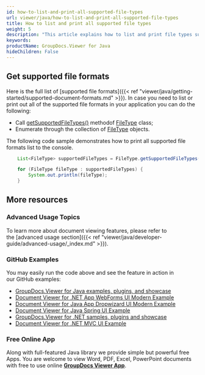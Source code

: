 ```yaml
---
id: how-to-list-and-print-all-supported-file-types
url: viewer/java/how-to-list-and-print-all-supported-file-types
title: How to list and print all supported file types
weight: 5
description: "This article explains how to list and print file types supported by GroupDocs.Viewer for Java using Java / C#."
keywords: 
productName: GroupDocs.Viewer for Java
hideChildren: False
---
```

## Get supported file formats

Here is the full list of [supported file formats]({{< ref "viewer/java/getting-started/supported-document-formats.md" >}}). In case you need to list or print out all of the supported file formats in your application you can do the following:

*   Call [getSupportedFileTypes()](https://apireference.groupdocs.com/viewer/java/com.groupdocs.viewer/FileType#getSupportedFileTypes()) methodof [FileType](https://apireference.groupdocs.com/viewer/java/com.groupdocs.viewer/FileType) class;
*   Enumerate through the collection of [FileType](https://apireference.groupdocs.com/viewer/java/com.groupdocs.viewer/FileType) objects. 

The following code sample demonstrates how to print all supported file formats list to the console.

```java
    List<FileType> supportedFileTypes = FileType.getSupportedFileTypes();

    for (FileType fileType : supportedFileTypes) {
        System.out.println(fileType);
    }
```

## More resources
### Advanced Usage Topics
To learn more about document viewing features, please refer to the [advanced usage section]({{< ref "viewer/java/developer-guide/advanced-usage/_index.md" >}}).

### GitHub Examples
You may easily run the code above and see the feature in action in our GitHub examples:
*   [GroupDocs.Viewer for Java examples, plugins, and showcase](https://github.com/groupdocs-viewer/GroupDocs.Viewer-for-Java)
*   [Document Viewer for .NET App WebForms UI Modern Example](https://github.com/groupdocs-viewer/GroupDocs.Viewer-for-.NET-WebForms)    
*   [Document Viewer for Java App Dropwizard UI Modern Example](https://github.com/groupdocs-viewer/GroupDocs.Viewer-for-Java-Dropwizard)    
*   [Document Viewer for Java Spring UI Example](https://github.com/groupdocs-viewer/GroupDocs.Viewer-for-Java-Spring)
*   [GroupDocs.Viewer for .NET samples, plugins and showcase](https://github.com/groupdocs-viewer/GroupDocs.Viewer-for-.NET)
*   [Document Viewer for .NET MVC UI Example](https://github.com/groupdocs-viewer/GroupDocs.Viewer-for-Java-MVC)     

### Free Online App
Along with full-featured Java library we provide simple but powerful free Apps.
You are welcome to view Word, PDF, Excel, PowerPoint documents with free to use online **[GroupDocs Viewer App](https://products.groupdocs.app/viewer)**.